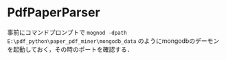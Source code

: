 # PdfPaperParser
事前にコマンドプロンプトで
```mognod -dpath E:\pdf_python\paper_pdf_miner\mongodb_data```
のようにmongodbのデーモンを起動しておく，その時のポートを確認する．
